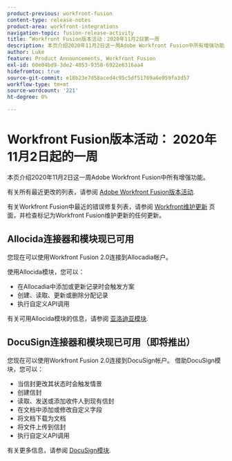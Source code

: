 ```yaml
---
product-previous: workfront-fusion
content-type: release-notes
product-area: workfront-integrations
navigation-topic: fusion-release-activity
title: “Workfront Fusion版本活动：2020年11月2日第一周
description: 本页介绍2020年11月2日这一周Adobe Workfront Fusion中所有增强功能。
author: Luke
feature: Product Announcements, Workfront Fusion
exl-id: 60e04bd9-3de2-4053-9358-6922e6316aa4
hidefromtoc: true
source-git-commit: e18b23e7d58aced4c95c5df51769a6e959fa3d57
workflow-type: tm+mt
source-wordcount: '221'
ht-degree: 0%

---
```


# Workfront Fusion版本活动： 2020年11月2日起的一周

本页介绍2020年11月2日这一周Adobe Workfront Fusion中所有增强功能。

有关所有最近更改的列表，请参阅 [Adobe Workfront Fusion版本活动](../../../../../product-announcements/product-releases/fusion-release-activity/fusion-release-activity.md).

有关Workfront Fusion中最近的错误修复列表，请参阅 [Workfront维护更新](https://one.workfront.com/s/article/Workfront-Maintenance-Updates-1882317350) 页面，并检查标记为Workfront Fusion维护更新的任何更新。

## Allocida连接器和模块现已可用

您现在可以使用Workfront Fusion 2.0连接到Allocadia帐户。

使用Allocida模块，您可以：

* 在Allocadia中添加或更新记录时会触发方案
* 创建、读取、更新或删除分配记录
* 执行自定义API调用

有关可用Allocida模块的信息，请参阅 [亚洛迪亚模块](../../../../../workfront-fusion/apps-and-their-modules/allocadia-modules.md).

## DocuSign连接器和模块现已可用（即将推出）

您现在可以使用Workfront Fusion 2.0连接到DocuSign帐户。 借助DocuSign模块，您可以：

* 当信封更改其状态时会触发情景
* 创建信封
* 读取、发送或添加收件人到现有信封
* 在文档中添加或修改自定义字段
* 将文档下载为文档
* 将文件上传到信封
* 执行自定义API调用

有关更多信息，请参阅 [DocuSign模块](../../../../../workfront-fusion/apps-and-their-modules/docusign-modules.md).
